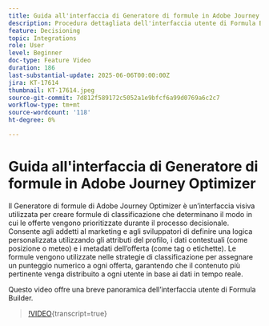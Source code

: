```yaml
---
title: Guida all'interfaccia di Generatore di formule in Adobe Journey Optimizer
description: Procedura dettagliata dell'interfaccia utente di Formula Builder
feature: Decisioning
topic: Integrations
role: User
level: Beginner
doc-type: Feature Video
duration: 186
last-substantial-update: 2025-06-06T00:00:00Z
jira: KT-17614
thumbnail: KT-17614.jpeg
source-git-commit: 7d812f589172c5052a1e9bfcf6a99d0769a6c2c7
workflow-type: tm+mt
source-wordcount: '118'
ht-degree: 0%

---
```


# Guida all&#39;interfaccia di Generatore di formule in Adobe Journey Optimizer

Il Generatore di formule di Adobe Journey Optimizer è un’interfaccia visiva utilizzata per creare formule di classificazione che determinano il modo in cui le offerte vengono prioritizzate durante il processo decisionale. Consente agli addetti al marketing e agli sviluppatori di definire una logica personalizzata utilizzando gli attributi del profilo, i dati contestuali (come posizione o meteo) e i metadati dell’offerta (come tag o etichette). Le formule vengono utilizzate nelle strategie di classificazione per assegnare un punteggio numerico a ogni offerta, garantendo che il contenuto più pertinente venga distribuito a ogni utente in base ai dati in tempo reale.


Questo video offre una breve panoramica dell’interfaccia utente di Formula Builder.

>[!VIDEO](https://video.tv.adobe.com/v/3463747?quality=12&learn=on&captions=ita){transcript=true}
